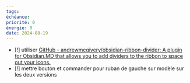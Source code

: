 ```yaml
---
tags: 
échéance: 
priorité: 0
énergie: 0
date: 2024-08-19
---
```

- [!] utiliser [GitHub - andrewmcgivery/obsidian-ribbon-divider: A plugin for Obsidian.MD that allows you to add dividers to the ribbon to space out your icons.](https://github.com/andrewmcgivery/obsidian-ribbon-divider)
- [!] mettre bouton et commander pour ruban de gauche sur modèle sur les deux versions